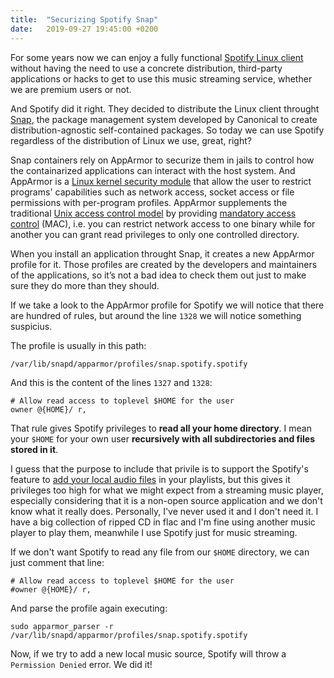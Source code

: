 ```yaml
---
title:  "Securizing Spotify Snap"
date:   2019-09-27 19:45:00 +0200
---
```

For some years now we can enjoy a fully functional [Spotify Linux client](https://www.spotify.com/us/download/linux/) without having the need to use a concrete distribution, third-party applications or hacks to get to use this music streaming service, whether we are premium users or not.

And Spotify did it right. They decided to distribute the Linux client throught [Snap](https://snapcraft.io/), the package management system developed by Canonical to create distribution-agnostic self-contained packages. So today we can use Spotify regardless of the distribution of Linux we use, great, right?

Snap containers rely on AppArmor to securize them in jails to control how the containarized applications can interact with the host system. And AppArmor is a [Linux kernel security module](https://en.wikipedia.org/wiki/Linux_Security_Modules) that allow the user to restrict programs' capabilities such as network access, socket access or file permissions with per-program profiles. AppArmor supplements the traditional [Unix access control model](https://en.wikipedia.org/wiki/Discretionary_access_control) by providing [mandatory access control](https://en.wikipedia.org/wiki/Mandatory_access_control) (MAC), i.e. you can restrict network access to one binary while for another you can grant read privileges to only one controlled directory.

When you install an application throught Snap, it creates a new AppArmor profile for it. Those profiles are created by the developers and maintainers of the applications, so it’s not a bad idea to check them out just to make sure they do more than they should.  

If we take a look to the AppArmor profile for Spotify we will notice that there are hundred of rules, but around the line `1328` we will notice something suspicius.

The profile is usually in this path:

```shell
/var/lib/snapd/apparmor/profiles/snap.spotify.spotify
```

And this is the content of the lines `1327` and `1328`:

```shell
# Allow read access to toplevel $HOME for the user
owner @{HOME}/ r,
```

That rule gives Spotify privileges to **read all your home directory**. I mean your `$HOME` for your own user **recursively with all subdirectories and files stored in it**.

I guess that the purpose to include that privile is to support the Spotify's feature to [add your local audio files](https://support.spotify.com/us/using_spotify/features/listen-to-local-files/) in your playlists, but this gives it privileges too high for what we might expect from a streaming music player, especially considering that it is a non-open source application and we don't know what it really does. Personally, I've never used it and I don't need it. I have a big collection of ripped CD in flac and I'm fine using another music player to play them, meanwhile I use Spotify just for music streaming.

If we don't want Spotify to read any file from our `$HOME` directory, we can just comment that line:

```shell
# Allow read access to toplevel $HOME for the user
#owner @{HOME}/ r,
```

And parse the profile again executing:

```shell
sudo apparmor_parser -r /var/lib/snapd/apparmor/profiles/snap.spotify.spotify
```

Now, if we try to add a new local music source, Spotify will throw a `Permission Denied` error. We did it!
